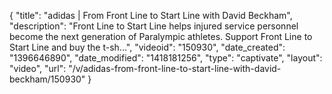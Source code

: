 {
    "title": "adidas | From Front Line to Start Line with David Beckham",
    "description": "Front Line to Start Line helps injured service personnel become the next generation of Paralympic athletes. Support Front Line to Start Line and buy the t-sh...",
    "videoid": "150930",
    "date_created": "1396646890",
    "date_modified": "1418181256",
    "type": "captivate",
    "layout": "video",
    "url": "\/v\/adidas-from-front-line-to-start-line-with-david-beckham\/150930"
}